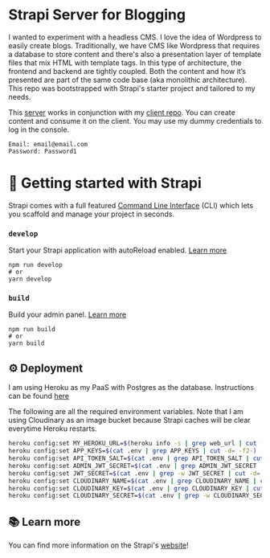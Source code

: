 # Strapi Server for Blogging

I wanted to experiment with a headless CMS. I love the idea of Wordpress to easily create blogs. Traditionally, we have CMS like Wordpress that requires a database to store content and there's also a presentation layer of template files that mix HTML with template tags. In this type of architecture, the frontend and backend are tightly coupled. Both the content and how it’s presented are part of the same code base (aka monolithic architecture). This repo was bootstrapped with Strapi's starter project and tailored to my needs.

This [server](https://strapi-blogging-server.onrender.com/admin) works in conjunction with my [client repo](https://github.com/etuong/headless-cms-blog). You can create content and consume it on the client. You may use my dummy credentials to log in the console.

```
Email: email@email.com
Password: Password1
```

# 🚀 Getting started with Strapi

Strapi comes with a full featured [Command Line Interface](https://docs.strapi.io/developer-docs/latest/developer-resources/cli/CLI.html) (CLI) which lets you scaffold and manage your project in seconds.

### `develop`

Start your Strapi application with autoReload enabled. [Learn more](https://docs.strapi.io/developer-docs/latest/developer-resources/cli/CLI.html#strapi-develop)

```
npm run develop
# or
yarn develop
```

### `build`

Build your admin panel. [Learn more](https://docs.strapi.io/developer-docs/latest/developer-resources/cli/CLI.html#strapi-build)

```
npm run build
# or
yarn build
```

## ⚙️ Deployment

I am using Heroku as my PaaS with Postgres as the database. Instructions can be found [here](https://docs.strapi.io/developer-docs/latest/setup-deployment-guides/deployment/hosting-guides/heroku.html)

The following are all the required environment variables. Note that I am using Cloudinary as an image bucket because Strapi caches will be clear everytime Heroku restarts.

```bash
heroku config:set MY_HEROKU_URL=$(heroku info -s | grep web_url | cut -d= -f2)
heroku config:set APP_KEYS=$(cat .env | grep APP_KEYS | cut -d= -f2-)
heroku config:set API_TOKEN_SALT=$(cat .env | grep API_TOKEN_SALT | cut -d= -f2)
heroku config:set ADMIN_JWT_SECRET=$(cat .env | grep ADMIN_JWT_SECRET | cut -d= -f2)
heroku config:set JWT_SECRET=$(cat .env | grep -w JWT_SECRET | cut -d= -f2)
heroku config:set CLOUDINARY_NAME=$(cat .env | grep CLOUDINARY_NAME | cut -d= -f2)
heroku config:set CLOUDINARY_KEY=$(cat .env | grep CLOUDINARY_KEY | cut -d= -f2)
heroku config:set CLOUDINARY_SECRET=$(cat .env | grep -w CLOUDINARY_SECRET | cut -d= -f2)
```

## 📚 Learn more

You can find more information on the Strapi's [website](https://docs.strapi.io/developer-docs/latest/getting-started/introduction.html)!
